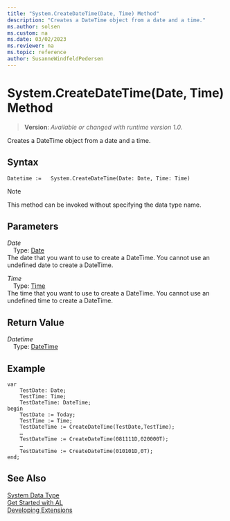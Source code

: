```yaml
---
title: "System.CreateDateTime(Date, Time) Method"
description: "Creates a DateTime object from a date and a time."
ms.author: solsen
ms.custom: na
ms.date: 03/02/2023
ms.reviewer: na
ms.topic: reference
author: SusanneWindfeldPedersen
---
```

[//]: # (START>DO_NOT_EDIT)
[//]: # (IMPORTANT:Do not edit any of the content between here and the END>DO_NOT_EDIT.)
[//]: # (Any modifications should be made in the .xml files in the ModernDev repo.)
# System.CreateDateTime(Date, Time) Method
> **Version**: _Available or changed with runtime version 1.0._

Creates a DateTime object from a date and a time.


## Syntax
```AL
Datetime :=   System.CreateDateTime(Date: Date, Time: Time)
```
> [!NOTE]
> This method can be invoked without specifying the data type name.
## Parameters
*Date*  
&emsp;Type: [Date](../date/date-data-type.md)  
The date that you want to use to create a DateTime. You cannot use an undefined date to create a DateTime.  

*Time*  
&emsp;Type: [Time](../time/time-data-type.md)  
The time that you want to use to create a DateTime. You cannot use an undefined time to create a DateTime.  


## Return Value
*Datetime*  
&emsp;Type: [DateTime](../datetime/datetime-data-type.md)  



[//]: # (IMPORTANT: END>DO_NOT_EDIT)

## Example  

```al
var
    TestDate: Date;
    TestTime: Time;
    TestDateTime: DateTime;
begin
    TestDate := Today;  
    TestTime := Time;  
    TestDateTime := CreateDateTime(TestDate,TestTime);  
    …  
    TestDateTime := CreateDateTime(081111D,020000T);  
    …  
    TestDateTime := CreateDateTime(010101D,0T);  
end;
```  

## See Also

[System Data Type](system-data-type.md)  
[Get Started with AL](../../devenv-get-started.md)  
[Developing Extensions](../../devenv-dev-overview.md)